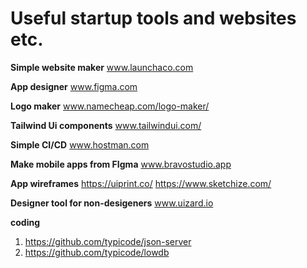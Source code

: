 # Useful startup tools and websites etc.

**Simple website maker** www.launchaco.com

**App designer** www.figma.com

**Logo maker** www.namecheap.com/logo-maker/

**Tailwind Ui components** www.tailwindui.com/

**Simple CI/CD** www.hostman.com

**Make mobile apps from FIgma** www.bravostudio.app

**App wireframes**
  https://uiprint.co/
  https://www.sketchize.com/


**Designer tool for non-desigeners** www.uizard.io


**coding**

1. https://github.com/typicode/json-server
2. https://github.com/typicode/lowdb
